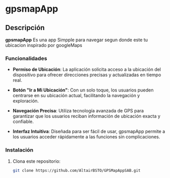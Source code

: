 # gpsmapApp

## Descripción

**gpsmapApp** Es una app Simpple para navegar segun donde este tu ubicacion inspirado por googleMaps
### Funcionalidades
- **Permiso de Ubicación**: La aplicación solicita acceso a la ubicación del dispositivo para ofrecer direcciones precisas y actualizadas en tiempo real.

- **Botón "Ir a Mi Ubicación"**: Con un solo toque, los usuarios pueden centrarse en su ubicación actual, facilitando la navegación y exploración.

- **Navegación Precisa**: Utiliza tecnología avanzada de GPS para garantizar que los usuarios reciban información de ubicación exacta y confiable.

- **Interfaz Intuitiva**: Diseñada para ser fácil de usar, gpsmapApp permite a los usuarios acceder rápidamente a las funciones sin complicaciones.

### Instalación

1. Clona este repositorio:
   ```bash
   git clone https://github.com/AltairBSTO/GPSMapAppSAB.git

